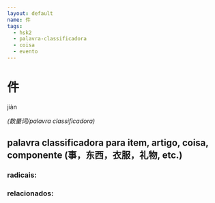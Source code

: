 ```yaml
--- 
layout: default
name: 件 
tags: 
  - hsk2
  - palavra-classificadora
  - coisa
  - evento
--- 
```

# 件 
jiàn  
 
*(数量词/palavra classificadora)*  
## palavra classificadora para item, artigo, coisa, componente (事，东西，衣服，礼物, etc.) 
### radicais: 
### relacionados: 
